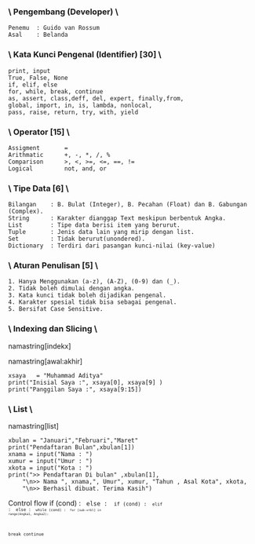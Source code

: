 ### \ Pengembang (Developer) \
```
Penemu  : Guido van Rossum 
Asal    : Belanda
```
### \ Kata Kunci Pengenal (Identifier) [30] \
```
print, input
True, False, None
if, elif, else
for, while, break, continue 
as, assert, class,deff, del, expert, finally,from, 
global, import, in, is, lambda, nonlocal, 
pass, raise, return, try, with, yield
```
### \ Operator [15] \
```
Assigment       =
Arithmatic      +, -, *, /, %
Comparison      >, <, >=, <=, ==, !=
Logical         not, and, or
```
### \ Tipe Data [6] \
```
Bilangan    : B. Bulat (Integer), B. Pecahan (Float) dan B. Gabungan (Complex).
String      : Karakter dianggap Text meskipun berbentuk Angka.
List        : Tipe data berisi item yang berurut.
Tuple       : Jenis data lain yang mirip dengan list.
Set         : Tidak berurut(unondered).
Dictionary  : Terdiri dari pasangan kunci-nilai (key-value)
```
### \ Aturan Penulisan [5] \
```
1. Hanya Menggunakan (a-z), (A-Z), (0-9) dan (_).
2. Tidak boleh dimulai dengan angka.
3. Kata kunci tidak boleh dijadikan pengenal.
4. Karakter spesial tidak bisa sebagai pengenal.
5. Bersifat Case Sensitive.
```
### \ Indexing dan Slicing \
namastring[indekx] 

namastring[awal:akhir]
```
xsaya   = "Muhammad Aditya"
print("Inisial Saya :", xsaya[0], xsaya[9] )
print("Panggilan Saya :", xsaya[9:15])
```
### \ List \
namastring[list]
```
xbulan = "Januari","Februari","Maret"
print("Pendaftaran Bulan",xbulan[1])
xnama = input("Nama : ")
xumur = input("Umur : ")
xkota = input("Kota : ")
print(">> Pendaftaran Di bulan" ,xbulan[1],
    "\n>> Nama ", xnama,", Umur", xumur, "Tahun , Asal Kota", xkota,
    "\n>> Berhasil dibuat. Terima Kasih")
```


Control flow
if (cond) : <code> else : <code>
if (cond) : <code> elif : <cond> else : <code>
while (cond) : <code>
for [sub-vrbl] in range(Angka1, Angka2):

break
continue
